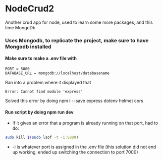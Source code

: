 # NodeCrud2
Another crud app for node, used to learn some more packages, and this time MongoDb

### Uses Mongodb, to replicate the project, make sure to have Mongodb installed

#### Make sure to make a .env file with 
```env
PORT = 5000
DATABASE_URL = mongodb://localhost/databasename
```

Ran into a problem where it displayed that
```
Error: Cannot find module 'express'
```
Solved this error by doing npm i --save express dotenv helmet cors


#### Run script by doing npm run dev
- If it gives an error that a program is already running on that port, had to do:
```bash
sudo kill $(sudo lsof -t -i:5000)
```
  - -i is whatever port is assigned in the .env file
(this solution did not end up working, ended up switching the connection to port 7000)